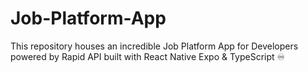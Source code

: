 # Job-Platform-App
This repository houses an incredible Job Platform App for Developers powered by Rapid API built with React Native Expo &amp; TypeScript ♾️
